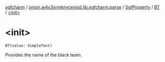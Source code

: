 [sgfcharm](../../../index.md) / [onion.w4v3xrmknycexlsd.lib.sgfcharm.parse](../../index.md) / [SgfProperty](../index.md) / [BT](index.md) / [&lt;init&gt;](./-init-.md)

# &lt;init&gt;

`BT(value: SimpleText)`

Provides the name of the black team.


